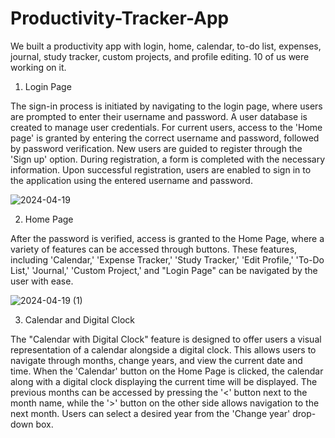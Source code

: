 # Productivity-Tracker-App
We built a productivity app with login, home, calendar, to-do list, expenses, journal, study tracker, custom projects, and profile editing. 10 of us were working on it.

1. Login Page
   
The sign-in process is initiated by navigating to the login page, where users are prompted to enter their username and password. A user database is created to manage user credentials. For current users, access to the 'Home page' is granted by entering the correct username and password, followed by password verification. New users are guided to register through the 'Sign up' option. During registration, a form is completed with the necessary information. Upon successful registration, users are enabled to sign in to the application using the entered username and password.

![2024-04-19](https://github.com/PawaniHasara/Productivity-Tracker-App/assets/143738397/3aa7b71b-4f30-488b-9627-4a7161d2d661)

2. Home Page
   
After the password is verified, access is granted to the Home Page, where a variety of features can be accessed through buttons. These features, including 'Calendar,' 'Expense Tracker,' 'Study Tracker,' 'Edit Profile,' 'To-Do List,' 'Journal,' 'Custom Project,' and "Login Page" can be navigated by the user with ease.  

![2024-04-19 (1)](https://github.com/PawaniHasara/Productivity-Tracker-App/assets/143738397/69ac109f-d9e0-4a91-8491-9ca3257eccc8)

3. Calendar and Digital Clock

The "Calendar with Digital Clock" feature is designed to offer users a visual representation of a calendar alongside a digital clock. This allows users to navigate through months, change years, and view the current date and time. When the 'Calendar' button on the Home Page is clicked, the calendar along with a digital clock displaying the current time will be displayed. The previous months can be accessed by pressing the '<' button next to the month name, while the '>' button on the other side allows navigation to the next month. Users can select a desired year from the 'Change year' drop-down box.
